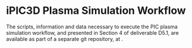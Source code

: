 # iPIC3D Plasma Simulation Workflow
The scripts, information and data necessary to execute the PIC plasma simulation workflow, and presented in Section 4 of deliverable D5.1, are available as part of a separate git repository, at [](https://github.com/opencube-horizon/pic-workflow).

